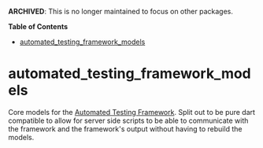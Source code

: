 **ARCHIVED**: This is no longer maintained to focus on other packages.

<!-- START doctoc generated TOC please keep comment here to allow auto update -->
<!-- DON'T EDIT THIS SECTION, INSTEAD RE-RUN doctoc TO UPDATE -->
**Table of Contents**

- [automated_testing_framework_models](#automated_testing_framework_models)

<!-- END doctoc generated TOC please keep comment here to allow auto update -->

# automated_testing_framework_models

Core models for the [Automated Testing Framework](https://pub.dev/packages/automated_testing_framework).  Split out to be pure dart compatible to allow for server side scripts to be able to communicate with the framework and the framework's output without having to rebuild the models.